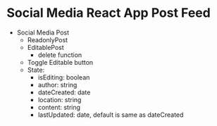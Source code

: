 # Social Media React App Post Feed 

- Social Media Post 
	- ReadonlyPost
	- EditablePost 
		- delete function
	- Toggle Editable button 
	- State:
		- isEditing: boolean 
		- author: string 
		- dateCreated: date
		- location: string 
		- content: string 
		- lastUpdated: date, default is same as dateCreated